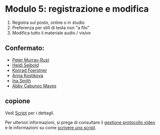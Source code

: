 # Modulo 5: registrazione e modifica

1. Registra sul posto, online o in studio 
2. Preferenza per stili di testa non "a filo" 
3. Modifica tutto il materiale audio / visivo 

## Confermato:

* [Peter Murray-Rust](https://twitter.com/petermurrayrust)
* [Heidi Seibold](https://twitter.com/HeidiBaya)
* [Konrad Foerstner](https://twitter.com/konradfoerstner)
* [Anna Kostikova](https://twitter.com/oxytheca)
* [Ina Smith](https://twitter.com/ismonet)
* [Abby Cabunoc Mayes](https://twitter.com/abbycabs)

## copione

Vedi [Script](script_intro.md) per i dettagli.

Per ulteriori informazioni, si prega di consultare il [gestione protocollo video](https://github.com/OpenScienceMOOC/Module-5-Open-Research-Software-and-Open-Source/blob/master/production_toolkit/Video_management_protocol.md) e le informazioni su come [scrivere uno script](https://github.com/OpenScienceMOOC/Module-5-Open-Research-Software-and-Open-Source/blob/master/production_toolkit/Writing_a_script.md).